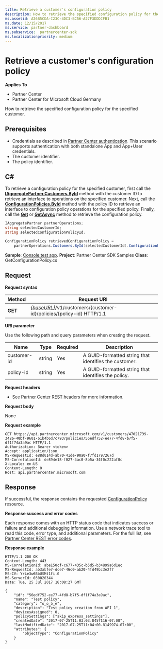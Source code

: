 ```yaml
---
title: Retrieve a customer's configuration policy
description: How to retrieve the specified configuration policy for the specified customer.
ms.assetid: A26B5CDA-C23C-4DC3-BC56-A27F3DDDCFB1
ms.date: 12/15/2017
ms.service: partner-dashboard
ms.subservice:  partnercenter-sdk
ms.localizationpriority: medium
---
```


# Retrieve a customer's configuration policy


**Applies To**

- Partner Center
- Partner Center for Microsoft Cloud Germany

How to retrieve the specified configuration policy for the specified customer.

## <span id="Prerequisites"/><span id="prerequisites"/><span id="PREREQUISITES"/>Prerequisites


- Credentials as described in [Partner Center authentication](partner-center-authentication.md). This scenario supports authentication with both standalone App and App+User credentials.
- The customer identifier.
- The policy identifier.

## <span id="C_"/><span id="c_"/>C#


To retrieve a configuration policy for the specified customer, first call the [**IAggregatePartner.Customers.ById**](https://docs.microsoft.com/dotnet/api/microsoft.store.partnercenter.customers.icustomercollection.byid) method with the customer ID to retrieve an interface to operations on the specified customer. Next, call the [**ConfigurationPolicies.ById**](https://docs.microsoft.com/dotnet/api/microsoft.store.partnercenter.devicesdeployment.iconfigurationpolicycollection.byid) method with the policy ID to retrieve an interface to configuration policy operations for the specified policy. Finally, call the [**Get**](https://docs.microsoft.com/dotnet/api/microsoft.store.partnercenter.devicesdeployment.iconfigurationpolicy.get) or [**GetAsync**](https://docs.microsoft.com/dotnet/api/microsoft.store.partnercenter.devicesdeployment.iconfigurationpolicy.getasync) method to retrieve the configuration policy.

``` csharp
IAggregatePartner partnerOperations;
string selectedCustomerId;
string selectedConfigurationPolicyId;

ConfigurationPolicy retrievedConfigurationPolicy = 
    partnerOperations.Customers.ById(selectedCustomerId).ConfigurationPolicies.ById(selectedConfigurationPolicyId).Get();
```

**Sample**: [Console test app](console-test-app.md). **Project**: Partner Center SDK Samples **Class**: GetConfigurationPolicy.cs

## <span id="Request"/><span id="request"/><span id="REQUEST"/>Request


**Request syntax**

| Method  | Request URI                                                                                          |
|---------|------------------------------------------------------------------------------------------------------|
| **GET** | [*{baseURL}*](partner-center-rest-urls.md)/v1/customers/{customer-id}/policies/{policy-id} HTTP/1.1 |

 

**URI parameter**

Use the following path and query parameters when creating the request.

| Name        | Type   | Required | Description                                           |
|-------------|--------|----------|-------------------------------------------------------|
| customer-id | string | Yes      | A GUID-formatted string that identifies the customer. |
| policy-id   | string | Yes      | A GUID-formatted string that identifies the policy.   |

 

**Request headers**

- See [Partner Center REST headers](headers.md) for more information.

**Request body**

None

**Request example**

```http
GET https://api.partnercenter.microsoft.com/v1/customers/47021739-3426-40bf-9601-61b4b6d7c793/policies/56edf752-ee77-4fd8-b7f5-df1f74a3a9ac HTTP/1.1
Authorization: Bearer <token> 
Accept: application/json
MS-RequestId: e88d014d-ab70-41de-90a0-f7fd1797267d
MS-CorrelationId: de894e18-f027-4ac0-8b5a-34f0c222af0c
X-Locale: en-US
Content-Length: 0
Host: api.partnercenter.microsoft.com
```

## <span id="Response"/><span id="response"/><span id="RESPONSE"/>Response


If successful, the response contains the requested [ConfigurationPolicy](device-deployment-resources.md#configurationpolicy) resource.

**Response success and error codes**

Each response comes with an HTTP status code that indicates success or failure and additional debugging information. Use a network trace tool to read this code, error type, and additional parameters. For the full list, see [Partner Center REST error codes](error-codes.md).

**Response example**

```http
HTTP/1.1 200 OK
Content-Length: 443
MS-CorrelationId: abe150cf-c677-435c-b5d5-b34899a6d1ec
MS-RequestId: ab3abfe7-dce7-46c0-ab20-4fd49bc3e2f7
MS-CV: YrLe3w6BbUSMt1fi.0
MS-ServerId: 030020344
Date: Tue, 25 Jul 2017 18:08:27 GMT

﻿{
    "id": "56edf752-ee77-4fd8-b7f5-df1f74a3a9ac",
    "name": "Test policy",
    "category": "o_o_b_e",
    "description": "Test policy creation from API 1",
    "devicesAssigned": 0,
    "policySettings": ["skip_express_settings"],
    "createdDate": "2017-07-25T11:03:03.8457116-07:00",
    "lastModifiedDate": "2017-07-25T11:04:00.8149974-07:00",
    "attributes": {
        "objectType": "ConfigurationPolicy"
    }
}
```

 

 




